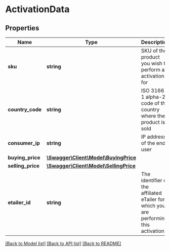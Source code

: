 # ActivationData

## Properties
Name | Type | Description | Notes
------------ | ------------- | ------------- | -------------
**sku** | **string** | SKU of the product you wish to perform an activation for | 
**country_code** | **string** | ISO 3166-1 alpha-2 code of the country where the product is sold | 
**consumer_ip** | **string** | IP address of the end user | [optional] 
**buying_price** | [**\Swagger\Client\Model\BuyingPrice**](BuyingPrice.md) |  | 
**selling_price** | [**\Swagger\Client\Model\SellingPrice**](SellingPrice.md) |  | 
**etailer_id** | **string** | The identifier of the affiliated eTailer for which you are performing this activation | [optional] 

[[Back to Model list]](../README.md#documentation-for-models) [[Back to API list]](../README.md#documentation-for-api-endpoints) [[Back to README]](../README.md)


